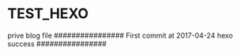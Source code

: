 # TEST_HEXO
prive blog file
################
First commit at 2017-04-24
hexo success
################
